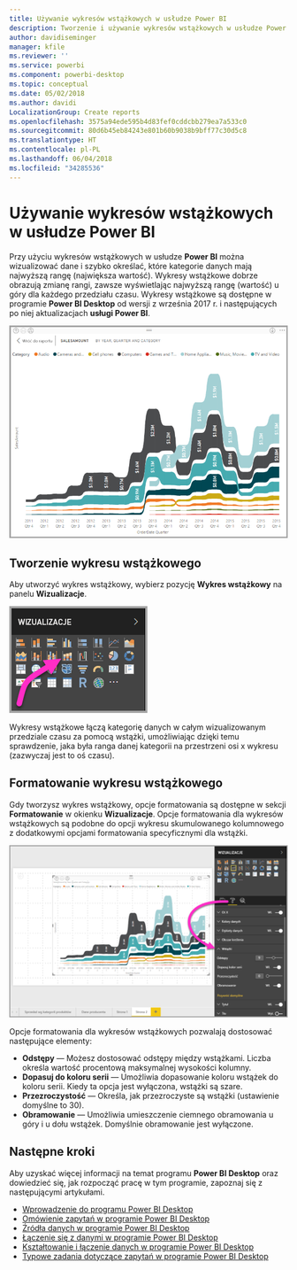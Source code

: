 ```yaml
---
title: Używanie wykresów wstążkowych w usłudze Power BI
description: Tworzenie i używanie wykresów wstążkowych w usłudze Power BI i programie Power BI Desktop
author: davidiseminger
manager: kfile
ms.reviewer: ''
ms.service: powerbi
ms.component: powerbi-desktop
ms.topic: conceptual
ms.date: 05/02/2018
ms.author: davidi
LocalizationGroup: Create reports
ms.openlocfilehash: 3575a94ede595b4d83fef0cddcbb279ea7a533c0
ms.sourcegitcommit: 80d6b45eb84243e801b60b9038b9bff77c30d5c8
ms.translationtype: HT
ms.contentlocale: pl-PL
ms.lasthandoff: 06/04/2018
ms.locfileid: "34285536"
---
```

# <a name="use-ribbon-charts-in-power-bi"></a>Używanie wykresów wstążkowych w usłudze Power BI
Przy użyciu wykresów wstążkowych w usłudze **Power BI** można wizualizować dane i szybko określać, które kategorie danych mają najwyższą rangę (największa wartość). Wykresy wstążkowe dobrze obrazują zmianę rangi, zawsze wyświetlając najwyższą rangę (wartość) u góry dla każdego przedziału czasu. Wykresy wstążkowe są dostępne w programie **Power BI Desktop** od wersji z września 2017 r. i następujących po niej aktualizacjach **usługi Power BI**.

![](media/desktop-ribbon-charts/ribbon-charts_01.png)

## <a name="create-a-ribbon-chart"></a>Tworzenie wykresu wstążkowego
Aby utworzyć wykres wstążkowy, wybierz pozycję **Wykres wstążkowy** na panelu **Wizualizacje**.

![](media/desktop-ribbon-charts/ribbon-charts_02.png)

Wykresy wstążkowe łączą kategorię danych w całym wizualizowanym przedziale czasu za pomocą wstążki, umożliwiając dzięki temu sprawdzenie, jaka była ranga danej kategorii na przestrzeni osi x wykresu (zazwyczaj jest to oś czasu).

## <a name="format-a-ribbon-chart"></a>Formatowanie wykresu wstążkowego
Gdy tworzysz wykres wstążkowy, opcje formatowania są dostępne w sekcji **Formatowanie** w okienku **Wizualizacje**. Opcje formatowania dla wykresów wstążkowych są podobne do opcji wykresu skumulowanego kolumnowego z dodatkowymi opcjami formatowania specyficznymi dla wstążki.

![](media/desktop-ribbon-charts/ribbon-charts_03.png)

Opcje formatowania dla wykresów wstążkowych pozwalają dostosować następujące elementy:

* **Odstępy** — Możesz dostosować odstępy między wstążkami. Liczba określa wartość procentową maksymalnej wysokości kolumny.
* **Dopasuj do koloru serii** — Umożliwia dopasowanie koloru wstążek do koloru serii. Kiedy ta opcja jest wyłączona, wstążki są szare.
* **Przezroczystość** — Określa, jak przezroczyste są wstążki (ustawienie domyślne to 30).
* **Obramowanie** — Umożliwia umieszczenie ciemnego obramowania u góry i u dołu wstążek. Domyślnie obramowanie jest wyłączone.

## <a name="next-steps"></a>Następne kroki
Aby uzyskać więcej informacji na temat programu **Power BI Desktop** oraz dowiedzieć się, jak rozpocząć pracę w tym programie, zapoznaj się z następującymi artykułami.

* [Wprowadzenie do programu Power BI Desktop](desktop-getting-started.md)
* [Omówienie zapytań w programie Power BI Desktop](desktop-query-overview.md)
* [Źródła danych w programie Power BI Desktop](desktop-data-sources.md)
* [Łączenie się z danymi w programie Power BI Desktop](desktop-connect-to-data.md)
* [Kształtowanie i łączenie danych w programie Power BI Desktop](desktop-shape-and-combine-data.md)
* [Typowe zadania dotyczące zapytań w programie Power BI Desktop](desktop-common-query-tasks.md)   

